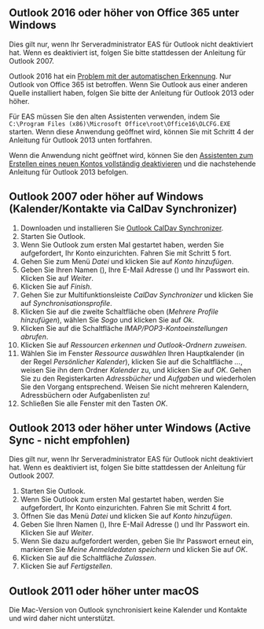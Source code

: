 <div class="client_outlookEAS_enabled" markdown="1">

## Outlook 2016 oder höher von Office 365 unter Windows

<div class="client_variables_unavailable" markdown="1">
  Dies gilt nur, wenn Ihr Serveradministrator EAS für Outlook nicht deaktiviert hat. Wenn es deaktiviert ist, folgen Sie bitte stattdessen der Anleitung für Outlook 2007.
</div>

Outlook 2016 hat ein [Problem mit der automatischen Erkennung](https://github.com/mailcow/mailcow-dockerized/issues/615). Nur Outlook von Office 365 ist betroffen. Wenn Sie Outlook aus einer anderen Quelle installiert haben, folgen Sie bitte der Anleitung für Outlook 2013 oder höher. 

Für EAS müssen Sie den alten Assistenten verwenden, indem Sie `C:\Program Files (x86)\Microsoft Office\root\Office16\OLCFG.EXE` starten. Wenn diese Anwendung geöffnet wird, können Sie mit Schritt 4 der Anleitung für Outlook 2013 unten fortfahren.

Wenn die Anwendung nicht geöffnet wird, können Sie den [Assistenten zum Erstellen eines neuen Kontos vollständig deaktivieren](https://support.microsoft.com/en-us/help/3189194/how-to-disable-simplified-account-creation-in-outlook) und die nachstehende Anleitung für Outlook 2013 befolgen.

## Outlook 2007 oder höher auf Windows (Kalender/Kontakte via CalDav Synchronizer)

</div>

1. Downloaden und installieren Sie [Outlook CalDav Synchronizer](https://caldavsynchronizer.org).
2. Starten Sie Outlook.
3. Wenn Sie Outlook zum ersten Mal gestartet haben, werden Sie aufgefordert, Ihr Konto einzurichten. Fahren Sie mit Schritt 5 fort.
4. Gehen Sie zum Menü *Datei* und klicken Sie auf *Konto hinzufügen*.
5. Geben Sie Ihren Namen<span class="client_variables_available"> (<code><span class="client_var_name"></span></code>)</span>, Ihre E-Mail Adresse<span class="client_variables_available"> (<code><span class="client_var_email"></span></code>)</span> und Ihr Passwort ein. Klicken Sie auf *Weiter*.
6. Klicken Sie auf *Finish*.
7. Gehen Sie zur Multifunktionsleiste *CalDav Synchronizer* und klicken Sie auf *Synchronisationsprofile*.
8. Klicken Sie auf die zweite Schaltfläche oben (*Mehrere Profile hinzufügen*), wählen Sie *Sogo* und klicken Sie auf *Ok*.
9. Klicken Sie auf die Schaltfläche *IMAP/POP3-Kontoeinstellungen abrufen*.
10. Klicken Sie auf *Ressourcen erkennen und Outlook-Ordnern zuweisen*.
11. Wählen Sie im Fenster *Ressource auswählen* Ihren Hauptkalender (in der Regel *Persönlicher Kalender*), klicken Sie auf die Schaltfläche *...*, weisen Sie ihn dem Ordner *Kalender* zu, und klicken Sie auf *OK*. Gehen Sie zu den Registerkarten *Adressbücher* und *Aufgaben* und wiederholen Sie den Vorgang entsprechend. Weisen Sie nicht mehreren Kalendern, Adressbüchern oder Aufgabenlisten zu!
12. Schließen Sie alle Fenster mit den Tasten *OK*.

## Outlook 2013 oder höher unter Windows (Active Sync - nicht empfohlen)

<div class="client_variables_unavailable" markdown="1">
  Dies gilt nur, wenn Ihr Serveradministrator EAS für Outlook nicht deaktiviert hat. Wenn es deaktiviert ist, folgen Sie bitte stattdessen der Anleitung für Outlook 2007.
</div>

1. Starten Sie Outlook.
2. Wenn Sie Outlook zum ersten Mal gestartet haben, werden Sie aufgefordert, Ihr Konto einzurichten. Fahren Sie mit Schritt 4 fort.
3. Öffnen Sie das Menü *Datei* und klicken Sie auf *Konto hinzufügen*.
4. Geben Sie Ihren Namen<span class="client_variables_available"> (<code><span class="client_var_name"></span></code>)</span>, Ihre E-Mail Adresse<span class="client_variables_available"> (<code><span class="client_var_email"></span></code>)</span> und Ihr Passwort ein. Klicken Sie auf *Weiter*.
5. Wenn Sie dazu aufgefordert werden, geben Sie Ihr Passwort erneut ein, markieren Sie *Meine Anmeldedaten speichern* und klicken Sie auf *OK*.
6. Klicken Sie auf die Schaltfläche *Zulassen*.
7. Klicken Sie auf *Fertigstellen*.

## Outlook 2011 oder höher unter macOS

Die Mac-Version von Outlook synchronisiert keine Kalender und Kontakte und wird daher nicht unterstützt.
